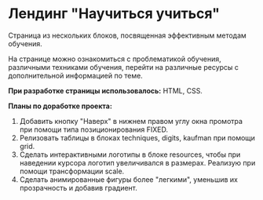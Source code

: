 # __Лендинг "Научиться учиться"__

Страница из нескольких блоков, посвященная эффективным методам обучения. 

На странице можно ознакомиться с проблематикой обучения, различными техниками обучения, перейти на различные ресурсы с дополнительной информацией по теме.  

**При разработке страницы использовалось:** HTML, CSS.

**Планы по доработке проекта:**
1. Добавить кнопку "Наверх" в нижнем правом углу окна промотра при помощи типа позиционирования FIXED.
2. Релизовать таблицы в блоках techniques, digits, kaufman при помощи grid.
3. Сделать интерактивными логотипы в блоке resources, чтобы при наведении курсора логотип увеличивался в размерах. Реализую при помощи трансформации  scale.
4. Сделать анимированные фигуры более "легкими", уменьшив их прозрачность и добавив градиент. 